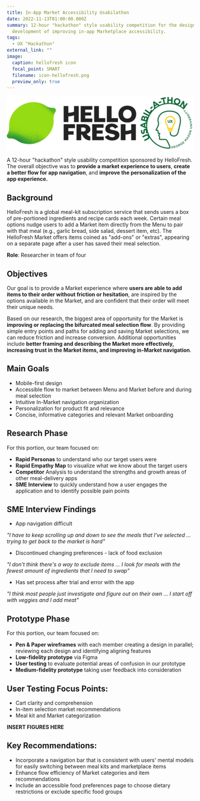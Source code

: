 ```yaml
---
title: In-App Market Accessibility Usabilathon
date: 2022-11-13T01:00:00.000Z
summary: 12-hour "hackathon" style usability competition for the design and
  development of improving in-app Marketplace accessibility.
tags:
  - UX "Hackathon"
external_link: ""
image:
  caption: hellofresh icon
  focal_point: SMART
  filename: icon-hellofresh.png
  preview_only: true
---
```

![Hello Fresh banner](hellofresh-banner.png)

A 12-hour "hackathon" style usability competition sponsored by HelloFresh. The overall objective was to **provide a market experience to users**, **create a better flow for app navigation**, and **improve the personalization of the app experience.**

## **Background**

HelloFresh is a global meal-kit subscription service that sends users a box of pre-portioned ingredients and recipe cards each week. Certain meal options nudge users to add a Market item directly from the Menu to pair with that meal (e.g., garlic bread, side salad, dessert item, etc). The HelloFresh Market offers items coined as "add-ons" or "extras", appearing on a separate page after a user has saved their meal selection. 

**Role**: Researcher in team of four

## **Objectives**

Our goal is to provide a Market experience where **users are able to add items to their order without friction or hesitation**, are inspired by the options available in the Market, and are confident that their order will meet their unique needs.

Based on our research, the biggest area of opportunity for the Market is **improving or replacing the bifurcated meal selection flow**. By providing simple entry points and paths for adding and saving Market selections, we can reduce friction and increase conversion. Additional opportunities include **better framing and describing the Market more effectively, increasing trust in the Market items, and improving in-Market navigation**. 

## **Main Goals**

* Mobile-first design
* Accessible flow to market between Menu and Market before and during meal selection
* Intuitive In-Market navigation organization
* Personalization for product fit and relevance
* Concise, informative categories and relevant Market onboarding

## **Research Phase**

For this portion, our team focused on:

* **Rapid Personas** to understand who our target users were
* **Rapid Empathy Map** to visualize what we know about the target users 
* **Competitor** Analysis to understand the strengths and growth areas of other meal-delivery apps
* **SME Interview** to quickly understand how a user engages the application and to identify possible pain points

## **SME Interview Findings**

* App navigation difficult

*"I have to keep scrolling up and down to see the meals that I've selected ... trying to get back to the market is hard"*

* Discontinued changing preferences - lack of food exclusion

*"I don't think there's a way to exclude items ... I look for meals with the fewest amount of ingredients that I need to swap"*

* Has set process after trial and error with the app

*"I think most people just investigate and figure out on their own ... I start off with veggies and I add meat"*

## **Prototype Phase**

For this portion, our team focused on:

* **Pen & Paper wireframes** with each member creating a design in parallel; reviewing each design and identifying aligning features 
* **Low-fidelity prototype** via Figma
* **User testing** to evaluate potential areas of confusion in our prototype
* **Medium-fidelity prototype** taking user feedback into consideration 

## **User Testing Focus Points:**

* Cart clarity and comprehension
* In-item selection market recommendations
* Meal kit and Market categorization



**INSERT FIGURES HERE**



## **Key Recommendations:**

* Incorporate a navigation bar that is consistent with users' mental models for easily switching between meal kits and marketplace items
* Enhance flow efficiency of Market categories and item recommendations
* Include an accessible food preferences page to choose dietary restrictions or exclude specific food groups
